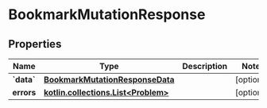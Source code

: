 
# BookmarkMutationResponse

## Properties
Name | Type | Description | Notes
------------ | ------------- | ------------- | -------------
**&#x60;data&#x60;** | [**BookmarkMutationResponseData**](BookmarkMutationResponseData.md) |  |  [optional]
**errors** | [**kotlin.collections.List&lt;Problem&gt;**](Problem.md) |  |  [optional]



